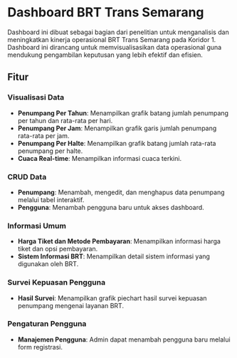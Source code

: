 # Dashboard BRT Trans Semarang

Dashboard ini dibuat sebagai bagian dari penelitian untuk menganalisis dan meningkatkan kinerja operasional BRT Trans Semarang pada Koridor 1. Dashboard ini dirancang untuk memvisualisasikan data operasional guna mendukung pengambilan keputusan yang lebih efektif dan efisien.

## Fitur

### Visualisasi Data
- **Penumpang Per Tahun**: Menampilkan grafik batang jumlah penumpang per tahun dan rata-rata per hari.
- **Penumpang Per Jam**: Menampilkan grafik garis jumlah penumpang rata-rata per jam.
- **Penumpang Per Halte**: Menampilkan grafik batang jumlah rata-rata penumpang per halte.
- **Cuaca Real-time**: Menampilkan informasi cuaca terkini.

### CRUD Data
- **Penumpang**: Menambah, mengedit, dan menghapus data penumpang melalui tabel interaktif.
- **Pengguna**: Menambah pengguna baru untuk akses dashboard.

### Informasi Umum
- **Harga Tiket dan Metode Pembayaran**: Menampilkan informasi harga tiket dan opsi pembayaran.
- **Sistem Informasi BRT**: Menampilkan detail sistem informasi yang digunakan oleh BRT.

### Survei Kepuasan Pengguna
- **Hasil Survei**: Menampilkan grafik piechart hasil survei kepuasan penumpang mengenai layanan BRT.

### Pengaturan Pengguna
- **Manajemen Pengguna**: Admin dapat menambah pengguna baru melalui form registrasi.
